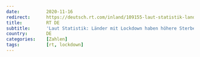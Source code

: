 ```yaml
---
date:          2020-11-16
redirect:      https://deutsch.rt.com/inland/109155-laut-statistik-lander-mit-lockdown/
title:         RT DE
subtitle:      'Laut Statistik: Länder mit Lockdown haben höhere Sterberate'
country:       DE
categories:    [Zahlen]
tags:          [rt, lockdown]
---
```

